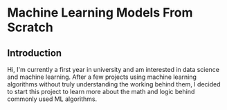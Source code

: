 # Machine Learning Models From Scratch

## Introduction
Hi, I'm currently a first year in university and am interested in data science and machine learning. After a few projects using machine learning algorithms without truly understanding the working behind them, I decided to start this project to learn more about the math and logic behind commonly used ML algorithms.
